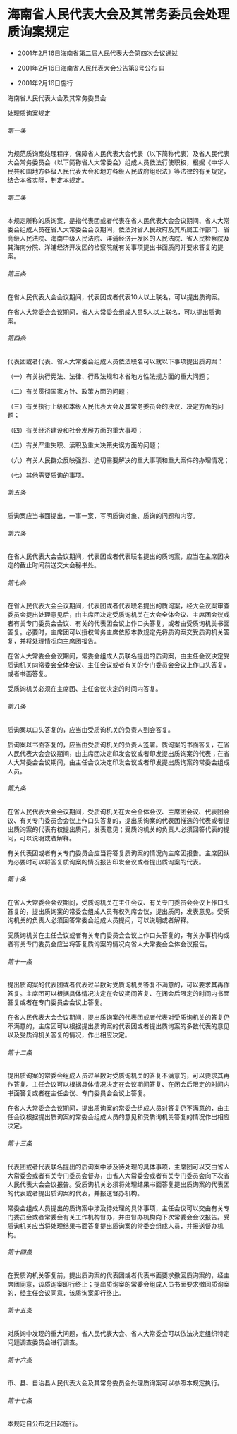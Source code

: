# 海南省人民代表大会及其常务委员会处理质询案规定

- 2001年2月16日海南省第二届人民代表大会第四次会议通过

- 2001年2月16日海南省人民代表大会公告第9号公布 自

- 2001年2月16日施行

<!-- INFO END -->

海南省人民代表大会及其常务委员会

处理质询案规定

###### 第一条

为规范质询案处理程序，保障省人民代表大会代表（以下简称代表）及省人民代表大会常务委员会（以下简称省人大常委会）组成人员依法行使职权，根据《中华人民共和国地方各级人民代表大会和地方各级人民政府组织法》等法律的有关规定，结合本省实际，制定本规定。

###### 第二条

本规定所称的质询案，是指代表团或者代表在省人民代表大会会议期间、省人大常委会组成人员在省人大常委会会议期间，依法对省人民政府及其所属工作部门、省高级人民法院、海南中级人民法院、洋浦经济开发区的人民法院、省人民检察院及其海南分院、洋浦经济开发区的检察院就有关事项提出书面质问并要求答复的提案。

###### 第三条

在省人民代表大会会议期间，代表团或者代表10人以上联名，可以提出质询案。

在省人大常委会会议期间，省人大常委会组成人员5人以上联名，可以提出质询案。

###### 第四条

代表团或者代表、省人大常委会组成人员依法联名可以就以下事项提出质询案：

（一）有关执行宪法、法律、行政法规和本省地方性法规方面的重大问题；

（二）有关贯彻国家方针、政策方面的问题；

（三）有关执行上级和本级人民代表大会及其常务委员会的决议、决定方面的问题；

（四）有关经济建设和社会发展方面的重大事项；

（五）有关严重失职、渎职及重大决策失误方面的问题；

（六）有关人民群众反映强烈、迫切需要解决的重大事项和重大案件的办理情况；

（七）其他需要质询的事项。

###### 第五条

质询案应当书面提出，一事一案，写明质询对象、质询的问题和内容。

###### 第六条

在省人民代表大会会议期间，代表团或者代表联名提出的质询案，应当在主席团决定的截止时间前送交大会秘书处。

###### 第七条

在省人民代表大会会议期间，代表团或者代表联名提出的质询案，经大会议案审查委员会提出处理意见后，由主席团决定受质询机关在大会全体会议、主席团会议或者有关专门委员会会议、有关的代表团会议上作口头答复，或者由受质询机关书面答复。必要时，主席团可以授权常务主席依照本款规定先将质询案交受质询机关答复，并将处理情况向主席团报告。

在省人大常委会会议期间，常委会组成人员联名提出的质询案，由主任会议决定受质询机关向常委会全体会议、主任会议或者有关的专门委员会会议上作口头答复，或者书面答复。

受质询机关必须在主席团、主任会议决定的时间内答复。

###### 第八条

质询案以口头答复的，应当由受质询机关的负责人到会答复。

质询案以书面答复的，应当由受质询机关的负责人签署。质询案的书面答复，在省人民代表大会会议期间，由主席团决定印发会议或者印发提出质询案的代表；在省人大常委会会议期间，由主任会议决定印发会议或者印发提出质询案的常委会组成人员。

###### 第九条

在省人民代表大会会议期间，受质询机关在大会全体会议、主席团会议、代表团会议、有关专门委员会会议上作口头答复的，提出质询案的代表团推选的代表或者提出质询案的代表有权提出质问，发表意见；受质询机关的负责人必须回答代表的提问，可以说明或者解释。

有关代表团或者有关专门委员会应当将答复质询案的情况向主席团报告。主席团认为必要时可以将答复质询案的情况报告印发会议或者提出质询案的代表。

###### 第十条

在省人大常委会会议期间，受质询机关在主任会议、有关专门委员会会议上作口头答复的，提出质询案的常委会组成人员有权列席会议，提出质问，发表意见。受质询机关的负责人必须回答常委会组成人员提问，可以说明或者解释。

受质询机关在主任会议或者有关专门委员会会议上作口头答复的，有关办事机构或者有关专门委员会应当将答复质询案的情况向省人大常委会全体会议报告。

###### 第十一条

提出质询案的代表团或者代表过半数对受质询机关答复不满意的，可以要求其再作答复。主席团可以根据具体情况决定在会议期间答复、在闭会后限定的时间内书面答复或者在专门委员会会议上答复。

在省人民代表大会会议期间，提出质询案的代表团或者代表对受质询机关的答复仍不满意的，主席团可以根据提出质询案的代表团或者提出质询案的多数代表的意见以及受质询机关答复的情况，作出相应决定。

###### 第十二条

提出质询案的常委会组成人员过半数对受质询机关的答复不满意的，可以要求其再作答复。主任会议可以根据具体情况决定在会议期间答复、在闭会后限定的时间内书面答复或者在主任会议、专门委员会会议上答复。

在省人大常委会会议期间，提出质询案的常委会组成人员对答复仍不满意的，由主任会议根据提出质询案的常委会组成人员的意见和受质询机关答复的情况作出相应决定。

###### 第十三条

代表团或者代表联名提出的质询案中涉及待处理的具体事项，主席团可以交由省人大常委会或者有关专门委员会督办，由省人大常委会或者有关专门委员会向下次省人民代表大会会议报告。受质询机关必须将处理结果书面答复提出质询案的代表团的代表或者提出质询案的代表，并报送督办机构。

常委会组成人员提出的质询案中涉及待处理的具体事项，主任会议可以交由有关专门委员会或者常委会有关工作机构督办，并由督办机构向下次常委会会议报告。受质询机关应当将处理结果书面答复提出质询案的常委会组成人员，并报送督办机构。

###### 第十四条

在受质询机关答复前，提出质询案的代表团或者代表书面要求撤回质询案的，经主席团同意，该质询案即行终止；提出质询案的常委会组成人员书面要求撤回质询案的，经主任会议同意，该质询案即行终止。

###### 第十五条

对质询中发现的重大问题，省人民代表大会、省人大常委会可以依法决定组织特定问题调查委员会进行调查。

###### 第十六条

市、县、自治县人民代表大会及其常务委员会处理质询案可以参照本规定执行。

###### 第十七条

本规定自公布之日起施行。
